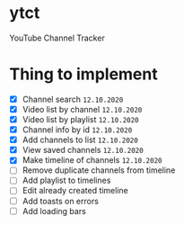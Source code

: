 # ytct
YouTube Channel Tracker

# Thing to implement
- [x] Channel search `12.10.2020`
- [x] Video list by channel `12.10.2020`
- [x] Video list by playlist `12.10.2020`
- [x] Channel info by id `12.10.2020`
- [x] Add channels to list `12.10.2020`
- [x] View saved channels `12.10.2020`
- [x] Make timeline of channels `12.10.2020`
- [ ] Remove duplicate channels from timeline
- [ ] Add playlist to timelines
- [ ] Edit already created timeline
- [ ] Add toasts on errors
- [ ] Add loading bars

